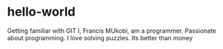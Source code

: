 # hello-world
Getting familiar with GIT
I, Francis MUkobi, am a programmer. Passionate about programming. I love solving puzzles. Its better than money

